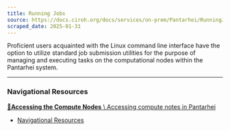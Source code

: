 ```yaml
---
title: Running Jobs
source: https://docs.ciroh.org/docs/services/on-prem/Pantarhei/RunningJobs
scraped_date: 2025-01-31
---
```


Proficient users acquainted with the Linux command line interface have the option to utilize standard job submission utilities for the purpose of managing and executing tasks on the computational nodes within the Pantarhei system.

* * *

### Navigational Resources

[**📄️Accessing the Compute Nodes** \\
Accessing compute notes in Pantarhei](https://docs.ciroh.org/docs/services/on-prem/Pantarhei/RunningJobs/computenode)

- [Navigational Resources](https://docs.ciroh.org/docs/services/on-prem/Pantarhei/RunningJobs/#navigational-resources)